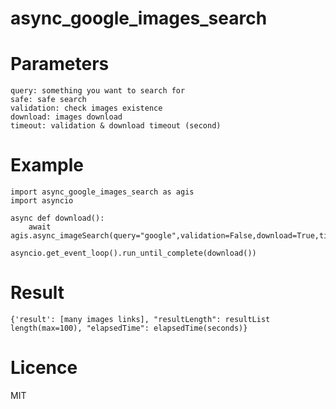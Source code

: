 # async_google_images_search

# Parameters
```
query: something you want to search for
safe: safe search
validation: check images existence
download: images download
timeout: validation & download timeout (second)
```

# Example
```
import async_google_images_search as agis
import asyncio

async def download():
    await agis.async_imageSearch(query="google",validation=False,download=True,timeout=5)

asyncio.get_event_loop().run_until_complete(download())

```
# Result
``{'result': [many images links], "resultLength": resultList length(max=100), "elapsedTime": elapsedTime(seconds)}``
# Licence
MIT

